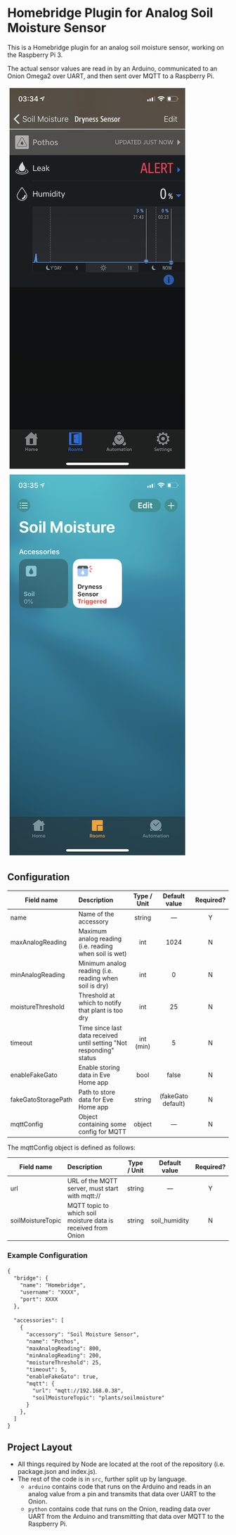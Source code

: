 # Homebridge Plugin for Analog Soil Moisture Sensor

This is a Homebridge plugin for an analog soil moisture sensor, working on the Raspberry Pi 3.

The actual sensor values are read in by an Arduino, communicated to an Onion Omega2 over UART, and then sent over MQTT to a Raspberry Pi.

<img src="/docs/eve.png?raw=true" style="margin: 5px"> <img src="/docs/home.png?raw=true" style="margin: 5px">

## Configuration

| Field name           | Description                                                          | Type / Unit    | Default value       | Required? |
| -------------------- |:---------------------------------------------------------------------|:--------------:|:-------------------:|:---------:|
| name                 | Name of the accessory                                                | string         | —                   | Y         |
| maxAnalogReading     | Maximum analog reading (i.e. reading when soil is wet)               | int            | 1024                | N         |
| minAnalogReading     | Minimum analog reading (i.e. reading when soil is dry)               | int            | 0                   | N         |
| moistureThreshold    | Threshold at which to notify that plant is too dry                   | int            | 25                  | N         |
| timeout              | Time since last data received until setting "Not responding" status  | int (min)      | 5                   | N         |
| enableFakeGato       | Enable storing data in Eve Home app                                  | bool           | false               | N         |
| fakeGatoStoragePath  | Path to store data for Eve Home app                                  | string         | (fakeGato default)  | N         |
| mqttConfig           | Object containing some config for MQTT                               | object         | —                   | N         |

The mqttConfig object is defined as follows:

| Field name           | Description                                                     | Type / Unit  | Default value       | Required? |
| -------------------- |:----------------------------------------------------------------|:------------:|:-------------------:|:---------:|
| url                  | URL of the MQTT server, must start with mqtt://                 | string       | —                   | Y         |
| soilMoistureTopic    | MQTT topic to which soil moisture data is received from Onion   | string       | soil_humidity       | N         |

### Example Configuration

```
{
  "bridge": {
    "name": "Homebridge",
    "username": "XXXX",
    "port": XXXX
  },

  "accessories": [
    {
      "accessory": "Soil Moisture Sensor",
      "name": "Pothos",
      "maxAnalogReading": 800,
      "minAnalogReading": 200,
      "moistureThreshold": 25,
      "timeout": 5,
      "enableFakeGato": true,
      "mqtt": {
        "url": "mqtt://192.168.0.38",
        "soilMoistureTopic": "plants/soilmoisture"
      }
    },
  ]
}
```

## Project Layout

- All things required by Node are located at the root of the repository (i.e. package.json and index.js).
- The rest of the code is in `src`, further split up by language.
  - `arduino` contains code that runs on the Arduino and reads in an analog value from a pin and transmits that data over UART to the Onion.
  - `python` contains code that runs on the Onion, reading data over UART from the Arduino and transmitting that data over MQTT to the Raspberry Pi.
